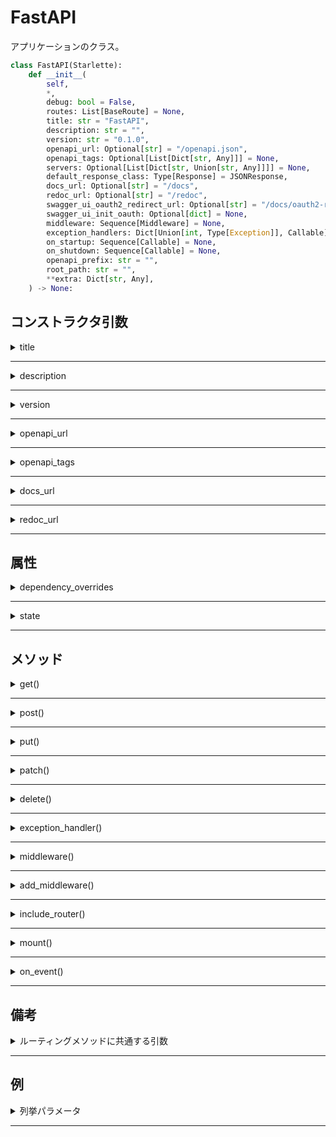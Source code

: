 # FastAPI

アプリケーションのクラス。

```python
class FastAPI(Starlette):
    def __init__(
        self,
        *,
        debug: bool = False,
        routes: List[BaseRoute] = None,
        title: str = "FastAPI",
        description: str = "",
        version: str = "0.1.0",
        openapi_url: Optional[str] = "/openapi.json",
        openapi_tags: Optional[List[Dict[str, Any]]] = None,
        servers: Optional[List[Dict[str, Union[str, Any]]]] = None,
        default_response_class: Type[Response] = JSONResponse,
        docs_url: Optional[str] = "/docs",
        redoc_url: Optional[str] = "/redoc",
        swagger_ui_oauth2_redirect_url: Optional[str] = "/docs/oauth2-redirect",
        swagger_ui_init_oauth: Optional[dict] = None,
        middleware: Sequence[Middleware] = None,
        exception_handlers: Dict[Union[int, Type[Exception]], Callable] = None,
        on_startup: Sequence[Callable] = None,
        on_shutdown: Sequence[Callable] = None,
        openapi_prefix: str = "",
        root_path: str = "",
        **extra: Dict[str, Any],
    ) -> None:
```

## コンストラクタ引数

<details><summary>title</summary>

アプリケーションのタイトル

```python
title: str = "FastAPI",
```

</details>

***

<details><summary>description</summary>

アプリケーションの説明

```python
description: str = "",
```

</details>

***

<details><summary>version</summary>

アプリケーションのバージョン

```python
version: str = "0.1.0",
```

</details>

***

<details><summary>openapi_url</summary>


`openapi`のスキーマを保持するパス。

```python
openapi_url: Optional[str] = "/openapi.json",
```

### 備考

<details><summary>スキーマを無効にする</summary>

`None`を設定することでスキーマが無効になり、ドキュメンテーションインターフェースも無効になります。

</details>

***

</details>

***

<details><summary>openapi_tags</summary>

パス操作関数をグループ化するタグに情報をつける。

```python
openapi_tags: Optional[List[Dict[str, Any]]] = None,
```

### 備考

<details><summary>リストのフォーマット</summary>

タグの情報が入った辞書を要素として持つリストを渡す。

それぞれの辞書の属性は次のようになる。

- `name`: タグの名前
- `description`: タグの説明、マークダウンを使用できます。
- `externalDocs`: 外部のドキュメントについての情報の辞書
    - `description`: 外部のドキュメントの説明、マークダウンを使用できます。
    - `url`: 外部のドキュメントのurl、externalDocsの必須のパラメータ

</details>

***

</details>

***

<details><summary>docs_url</summary>

`Swagger UI`ドキュメントのパス

### 備考

<details><summary>ドキュメントを無効にする</summary>

`None`でドキュメントを無効にする。

</details>

***

</details>

***

<details><summary>redoc_url</summary>

`ReDoc`のパス

```python
redoc_url: Optional[str] = "/redoc",
```

### 備考

<details><summary>ドキュメントを無効にする</summary>

`None`でドキュメントを無効にする。

</details>

***

</details>

***

## 属性

<details><summary>dependency_overrides</summary>

`Depends()`によって渡された関数を保持する辞書

```python
self.dependency_overrides: Dict[Callable[..., Any], Callable[..., Any]] = {}
```

### 例

<details><summary>`Depends`に渡される関数を上書きする</summary>

```python
def override_get_settings():
    return TestSettings()


app.dependency_overrides[get_settings] = override_get_settings
```

</details>

***

</details>

***

<details><summary>state</summary>

カスタムな値を保持する。

```python
self.state: State = State()
```

### 例

<details><summary>値を保持して使用する</summary>

appインスタンスに好きな値を紐づけることができ、シングルトンなインスタンスを保持できる。

`Request`の`app`から取り出しができる。


```python
@app.on_event('startup')
async def startup():
    app.state.pool = await asyncpg.create_pool(settings.database_url)


@app.on_event('shutdown')
async def shutdown():
    app.state.pool.terminate()


@app.get('/users/user_id')
async def get_users(request: Request, user_id: uuid.UUID = Path(...)):
    async with request.app.state.pool.aquire as db:
        async with db.transaction():
            user = db.fetchrow('SELECT * FROM users WHERE id = ?;', user_id)
            return user
```

</details>

***

</details>

***

## メソッド

<details><summary>get()</summary>

getメソッドを処理するルーティングをデコレートするメソッド。

```python
def get(
    self,
    path: str,
    *,
    response_model: Type[Any] = None,
    status_code: int = 200,
    tags: List[str] = None,
    dependencies: Sequence[Depends] = None,
    summary: str = None,
    description: str = None,
    response_description: str = "Successful Response",
    responses: Dict[Union[int, str], Dict[str, Any]] = None,
    deprecated: bool = None,
    operation_id: str = None,
    response_model_include: Union[SetIntStr, DictIntStrAny] = None,
    response_model_exclude: Union[SetIntStr, DictIntStrAny] = set(),
    response_model_by_alias: bool = True,
    response_model_skip_defaults: bool = None,
    response_model_exclude_unset: bool = False,
    response_model_exclude_defaults: bool = False,
    response_model_exclude_none: bool = False,
    include_in_schema: bool = True,
    response_class: Type[Response] = None,
    name: str = None,
    callbacks: List[routing.APIRoute] = None,
) -> Callable:
```

</details>

***

<details><summary>post()</summary>

POSTメソッドを処理するエンドポイントをルーティングするデコレーターメソッド。

```python
def post(
        self,
        path: str,
        *,
        response_model: Type[Any] = None,
        status_code: int = 200,
        tags: List[str] = None,
        dependencies: Sequence[Depends] = None,
        summary: str = None,
        description: str = None,
        response_description: str = "Successful Response",
        responses: Dict[Union[int, str], Dict[str, Any]] = None,
        deprecated: bool = None,
        operation_id: str = None,
        response_model_include: Union[SetIntStr, DictIntStrAny] = None,
        response_model_exclude: Union[SetIntStr, DictIntStrAny] = set(),
        response_model_by_alias: bool = True,
        response_model_skip_defaults: bool = None,
        response_model_exclude_unset: bool = False,
        response_model_exclude_defaults: bool = False,
        response_model_exclude_none: bool = False,
        include_in_schema: bool = True,
        response_class: Type[Response] = None,
        name: str = None,
        callbacks: List[routing.APIRoute] = None,
    ) -> Callable:
```

</details>

***

<details><summary>put()</summary>

PUTメソッドを処理するエンドポイントをルーティングするデコレーターメソッド。

```python
def put(
        self,
        path: str,
        *,
        response_model: Type[Any] = None,
        status_code: int = 200,
        tags: List[str] = None,
        dependencies: Sequence[Depends] = None,
        summary: str = None,
        description: str = None,
        response_description: str = "Successful Response",
        responses: Dict[Union[int, str], Dict[str, Any]] = None,
        deprecated: bool = None,
        operation_id: str = None,
        response_model_include: Union[SetIntStr, DictIntStrAny] = None,
        response_model_exclude: Union[SetIntStr, DictIntStrAny] = set(),
        response_model_by_alias: bool = True,
        response_model_skip_defaults: bool = None,
        response_model_exclude_unset: bool = False,
        response_model_exclude_defaults: bool = False,
        response_model_exclude_none: bool = False,
        include_in_schema: bool = True,
        response_class: Type[Response] = None,
        name: str = None,
        callbacks: List[routing.APIRoute] = None,
    ) -> Callable:
```

</details>

***

<details><summary>patch()</summary>

PATCHメソッドを処理するエンドポイントをルーティングするデコレーターメソッド。

```python
def patch(
        self,
        path: str,
        *,
        response_model: Type[Any] = None,
        status_code: int = 200,
        tags: List[str] = None,
        dependencies: Sequence[Depends] = None,
        summary: str = None,
        description: str = None,
        response_description: str = "Successful Response",
        responses: Dict[Union[int, str], Dict[str, Any]] = None,
        deprecated: bool = None,
        operation_id: str = None,
        response_model_include: Union[SetIntStr, DictIntStrAny] = None,
        response_model_exclude: Union[SetIntStr, DictIntStrAny] = set(),
        response_model_by_alias: bool = True,
        response_model_skip_defaults: bool = None,
        response_model_exclude_unset: bool = False,
        response_model_exclude_defaults: bool = False,
        response_model_exclude_none: bool = False,
        include_in_schema: bool = True,
        response_class: Type[Response] = None,
        name: str = None,
        callbacks: List[routing.APIRoute] = None,
    ) -> Callable:
```

</details>

***

<details><summary>delete()</summary>

DELETEメソッドを処理するエンドポイントをルーティングするデコレーターメソッド。

```python
def delete(
        self,
        path: str,
        *,
        response_model: Type[Any] = None,
        status_code: int = 200,
        tags: List[str] = None,
        dependencies: Sequence[Depends] = None,
        summary: str = None,
        description: str = None,
        response_description: str = "Successful Response",
        responses: Dict[Union[int, str], Dict[str, Any]] = None,
        deprecated: bool = None,
        operation_id: str = None,
        response_model_include: Union[SetIntStr, DictIntStrAny] = None,
        response_model_exclude: Union[SetIntStr, DictIntStrAny] = set(),
        response_model_by_alias: bool = True,
        response_model_skip_defaults: bool = None,
        response_model_exclude_unset: bool = False,
        response_model_exclude_defaults: bool = False,
        response_model_exclude_none: bool = False,
        include_in_schema: bool = True,
        response_class: Type[Response] = None,
        name: str = None,
        callbacks: List[routing.APIRoute] = None,
    ) -> Callable:
```

</details>

***

<details><summary>exception_handler()</summary>

エラーハンドリングするメソッド。新しい例外の作成、既存の例外を上書きする。

```python
def exception_handler(
        self, exc_class_or_status_code: typing.Union[int, typing.Type[Exception]]
    ) -> typing.Callable:
```

### 引数

<details><summary>exc_class_or_status_code</summary>

ハンドラにするエラークラス、もしくはステータスコード

```python
exc_class_or_status_code: typing.Union[int, typing.Type[Exception]]
```

</details>

***


### 例

<details><summary>新規エラーを作成</summary>

```python
from fastapi import FastAPI, Request
from fastapi.responses import JSONResponse

class UnicornException(Exception):
    def __init__(self, name: str):
        self.name = name

app = FastAPI()

@app.exception_handler(UnicornException)
async def unicorn_exception_handler(request: Request, exc: UnicornException):
    return JSONResponse(
        status_code=418,
        content={'message': f'Oops! {exc.name} did something. There goes a rainbow....'}
    )

@app.get('/unicorns/{name}')
async def read_unicorn(name: str):
    if name == 'yolo':
        raise UnicornException(name=name)
    return {'unicorn_name': name}
```

</details>

***

<details><summary>既存のエラーを上書き</summary>

```python
from fastapi import FastAPI, HTTPException
from fastapi.exceptions import RequestValidationError
from fastapi.responses import PlainTextResponse
from starlette.exceptions import HTTPException as StarletteHTTPException
app = FastAPI()

@app.exception_handler(StarletteHTTPException)
async def http_exception_handler(request, exc):
    return PlainTextResponse(str(exc.detail), status_code=exc.status_code)

@app.exception_handler(RequestValidationError)
async def validation_exception_handler(request, exc):
    return PlainTextResponse(str(exc), status_code=400)

@app.get('/items/{item_id}')
async def read_item(item_id: int):
    if item_id == 3:
        raise HTTPException(status_code=418, detail='Nope! I don\'t like 3.')
    return {'item_id': item_id}
```

</details>

***

</details>

***

<details><summary>middleware()</summary>

リクエストとエンドポイント、エンドポイントとレスポンスの間の処理を行う

ミドルウェアを実装するデコレータ。

```python
def middleware(self, middleware_type: str) -> typing.callable:
```

### 引数

<details><summary>middleware_type</summary>

ミドルウェアのタイプを指定する

```python
middleware_type: str
```

</details>

***


### 備考

<details><summary>関数が受け取れる引数</summary>

- `request`
- `call_next`: `request`をパラメータとして受け取る関数
    - この関数は`request`を対応するパス操作関数に渡します
    - そして、パス操作関数が作成したレスポンスを返します。
    - そしてさらにレスポンスを修正して返すことができます。

</details>

***

### 例

<details><summary>実行時間ヘッダを付与</summary>

```python
import time
from fastapi import FastAPI, Request
app = FastAPI()

@app.middleware('http')
async def add_process_time_header(request: Request, call_next):
    start_time = time.time()
    response = await call_next(request)
    process_time = time.time() - start_time
    response.headers['X-Process-Time'] = str(process_time)
    return response
```

</details>

***

</details>

***

<details><summary>add_middleware()</summary>

定義されているミドルウェアを追加する。

```python
def add_middleware(self, middleware_class: type, **options: typing.Any) -> None:
```

### 引数

<details><summary>middleware_class</summary>

設定するミドルウェア

```python
middleware_class: type
```

</details>

***

<details><summary>**options</summary>

ミドルウェアに渡すパラメータ

```python
**options: typing.Any
```

</details>

***


</details>

***

<details><summary>include_router()</summary>

APIRouterで定義したエンドポイントを結合する。

```python
def include_router(
        self,
        router: routing.APIRouter,
        *,
        prefix: str = "",
        tags: List[str] = None,
        dependencies: Sequence[Depends] = None,
        responses: Dict[Union[int, str], Dict[str, Any]] = None,
        default_response_class: Optional[Type[Response]] = None,
    ) -> None:
```

### 引数

<details><summary>router</summary>

追加するルータ

```python
router: routing.APIRouter,
```

</details>

***

<details><summary>prefix</summary>

ルータが定義したすべてのパス操作関数のパスの手前に追加するパス

```python
prefix: str = "",
```

</details>

***

<details><summary>tags</summary>

ルータが定義したすべてのパス操作関数に追加するタグ

```python
tags: List[str] = None,
```

</details>

***

<details><summary>dependencies</summary>

ルータが定義したすべてのパス操作関数のdependenciesに追加する依存関係

```python
dependencies: Sequence[Depends] = None,
```

</details>

***

<details><summary>responses</summary>

ルータが定義したすべてのresponsesに追加するレスポンス

```python
default_response_class: Optional[Type[Response]] = None,
```

</details>

***


### 例

<details><summary>ルーターを結合する。</summary>

- app
    - \_\_init\_\_.py
    - main.py
    - routers
        - \_\_init\_\_.py
        - items.py
        - users.py

`users.py`

```python
from fastapi import APIRouter
router = APIRouter()

@router.get('/users/', tags=['users'])
async def read_users():
    return [{'username': 'Foo'}, {'username': 'Bar'}]

@router.get('/users/me', tags=['users'])
async def read_user_me():
    return {'username': 'fakecurrentuser'}

@router.get('/users/{username}', tags=['users'])
async def read_user(username: str):
    return {'username': username}

```

`items.py`

```python
from fastapi import APIRouter, HTTPException
router = APIRouter()

@router.get('/')
async def read_items():
    return [{'name': 'Item Foo'}, {'name': 'item Bar'}]

@router.get('/{item_id}')
async def read_item(item_id: str):
    return {'name': 'Fake Specific Item', 'item_id': item_id}

@router.put(
    '/{item_id}',
    tags=['custom'],
    responses={403: {'description': 'Operation forbidden'}},
)
async def update_item(item_id: str):
    if item_id != 'foo':
        raise HTTPException(status_code=403, detail='You can only update the item: foo')
    return {'item_id': item_id, 'name': 'the Fighters'}

```

`main.py`

```python
from fastapi import Depends, FastAPI, Header, HTTPException
from .routers import items, users
app = FastAPI()

async def get_token_header(x_token: str = Header(...)):
    if x_token != 'fake-super-secret-token':
        raise HTTPException(status_code=400, detail='X-Token header invalid')

app.include_router(users.router)
app.include_router(
    items.router,
    prefix='/items',
    tags=['items'],
    dependencies=[Depends(get_token_header)],
    responses={404: {'description': 'Not found'}}
)

```

</details>

***

</details>

***

<details><summary>mount()</summary>

指定のパスにアプリケーションなどをマウントするメソッド

```python
def mount(self, path: str, app: ASGIApp, name: str = None) -> None:
```

### 引数

<details><summary>path</summary>

アプリケーションをマウントするパス

```python
path: str
```

</details>

***

<details><summary>app</summary>

マウントするアプリケーションのインスタンス

```python
app: ASGIApp
```

</details>

***

<details><summary>name</summary>

メインのアプリケーションからの名前

```python
name: str = None
```

</details>

***

</details>

***

<details><summary>on_event()</summary>

特定のイベント時に処理する関数を定義できる。

```python
def on_event(self, event_type: str) -> typing.Callable:
```

### 引数

<details><summary>event_type</summary>

|event_type|説明|
|:---|:---|
|startup|アプリケーション起動|
|shutdown|アプリケーション終了|

</details>

***

</details>

***

## 備考

<details><summary>ルーティングメソッドに共通する引数</summary>

`get(), post(), put(), patch()`に共通する引数。

<details><summary>path</summary>

唯一の位置引数、ルーティングするパスをいれる

```python
path: str,
```

### 例

<details><summary>パスを含むパスパラメータ</summary>

```python
from fastapi import FastAPI
app = FastAPI()

@app.get('/files/{file_path:path}')
async def read_file(file_path: str):
    return {'file_path': file_path}
```

</details>

***

</details>

***

<details><summary>response_model</summary>

レスポンスボディの型を定義する

```python
response_model: Type[Any] = None,
```

</details>

***

<details><summary>status_code</summary>

返されるステータスコード

```python
status_code: int = 200,
```

</details>

***

<details><summary>tags</summary>

タグをつけられる。通常は1個だけつける

```python
tags: List[str] = None,
```

</details>

***

<details><summary>dependencies</summary>

複数の依存関係を指定できる。

```python
dependencies: Sequence[Depends] = None,

```

</details>

***

<details><summary>summary</summary>

要約

```python
summary: str = None,
```

</details>

***

<details><summary>description</summary>

説明文

```python
description: str = None,
```

### 例

<details><summary>docstringの使用</summary>

`description`の代わりに`docstring`をしようすることができる。

マークダウン方式で書くことができる。

```python
from typing import Optional, Set
from fastapi import FastAPI
from pydantic import BaseModel

app = FastAPI()


class Item(BaseModel):
    name: str
    description: Optional[str] = None
    price: float
    tax: Optional[float] = None
    tags: Set[str] = []

@app.post(
    '/items/',
    response_model=Item,
    summary='Create an Item',
)
async def create_item(item: Item):
    """Create an item with all the information.
    - **name**: each item must have a name
    - **description**: a long description
    - **price**: required
    - **tax**: if the item doesn't have tax, you can omit this
    - **tags**: a set of unique tag strings for this item
    """
    return item
```

</details>

***

</details>

***

<details><summary>response_description</summary>

レスポンスモデルの説明分

```python
response_description: str = "Successful Response",
```

</details>

***

<details><summary>responses</summary>

デフォルトのレスポンス

```python
responses: Dict[Union[int, str], Dict[str, Any]] = None,
```

### 例

<details><summary>デフォルトのレスポンスを設定する。</summary>

```python
from typing import Optional

from fastapi import FastAPI
from fastapi.responses import FileResponse
from pydantic import BaseModel


class Item(BaseModel):
    id: str
    value: str


app = FastAPI()


@app.get(
    "/items/{item_id}",
    response_model=Item,
    responses={
        200: {
            "content": {"image/png": {}},
            "description": "Return the JSON item or an image.",
        }
    },
)
async def read_item(item_id: str, img: Optional[bool] = None):
    if img:
        return FileResponse("image.png", media_type="image/png")
    else:
        return {"id": "foo", "value": "there goes my hero"}
```

</details>

***

</details>

***

<details><summary>deprecated</summary>

非推奨の関数かどうか

```python
deprecated: bool = None,
```

</details>

***

<details><summary>response_model_include</summary>

response_modelのなかで出力する属性を指定する

```python
response_model_include: Union[SetIntStr, DictIntStrAny] = None,
```

### 例

<details><summary>指定した属性でレスポンスをフィルタリング</summary>

```python
from typing import Optional
from fastapi import FastAPI
from pydantic import BaseModel

app = FastAPI()

class Item(BaseModel):
    name: str
    description: Optional[str] = None
    price: float
    tax: float = 10.5

items = {
    'foo': {'name': 'Foo', 'price': 50.2},
    'bar': {'name': 'Bar', 'description': 'The Bar fighters', 'price': 62, 'tax': 20.2},
    'baz': {
        'name': 'Baz',
        'description': 'There goes my baz',
        'price': 50.2,
        'tax': 10.5,
    },
}

@app.get('/items/{item_id}/public', response_model=Item, response_model_exclude={'tax'})
async def read_item_public_data(item_id: str):
    return items[item_id]
```

</details>

***

</details>

***

<details><summary>response_model_exclude</summary>

response_modelのなかで無視する属性を指定する

```python
response_model_exclude: Union[SetIntStr, DictIntStrAny] = set(),
```

### 例

<details><summary>指定した属性をレスポンスから排除</summary>

```python
from typing import Optional
from fastapi import FastAPI
from pydantic import BaseModel

app = FastAPI()

class Item(BaseModel):
    name: str
    description: Optional[str] = None
    price: float
    tax: float = 10.5

items = {
    'foo': {'name': 'Foo', 'price': 50.2},
    'bar': {'name': 'Bar', 'description': 'The Bar fighters', 'price': 62, 'tax': 20.2},
    'baz': {
        'name': 'Baz',
        'description': 'There goes my baz',
        'price': 50.2,
        'tax': 10.5,
    },
}


@app.get('/items/{item_id}/public', response_model=Item, response_model_exclude={'tax'})
async def read_item_public_data(item_id: str):
    return items[item_id]
```

</details>

***


</details>

***

<details><summary>response_model_exclude_unset</summary>

response_modelのなかでセット指定されなかったデフォルトの値の出力を無視するかどうかするかどうか

```python
response_model_exclude_unset: bool = False,
```

### 例

<details><summary>セットされていない属性を排除</summary>

```python
from typing import List, Optional
from fastapi import FastAPI
from pydantic import BaseModel
app = FastAPI()

class Item(BaseModel):
    name: str
    description: Optional[str] = None
    price: float
    tax: float = 10.5
    tags: List[str] = []

items = {
    'foo': {'name': 'Foo', 'price': 50.2},
    'bar': {'name': 'Bar', 'description': 'The bartenders', 'price': 62, 'tax': 20.2},
    'baz': {'name': 'Baz', 'description': None, 'price': 50.2, 'tax': 10.5, 'tags': []}
}

@app.get('/items/{item_id}', response_model=Item, response_model_exclude_unset=True)
async def read_item(item_id: str):
    return items[item_id]
```

この場合、`http://127.0.0.1:8000/items/foo`を叩くと

次のように、指定してないデフォルトの値はかえってきません。

```python
{
  "name": "Foo",
  "price": 50.2
}
```

</details>

***

</details>

***

<details><summary>response_model_exclude_defaults</summary>

response_modelのなかでデフォルトのままの値の出力を無視するかどうか

```python
response_model_exclude_defaults: bool = False,
```

</details>

***

<details><summary>response_model_exclude_none</summary>

response_modelのなかでNoneの出力を無視するかどうか

```python
response_model_exclude_none: bool = False,
```

</details>

***

</details>

***

## 例

<details><summary>列挙パラメータ</summary>

```python
from enum import Enum
from fastapi import FastAPI

class ModelName(str, Enum):
    alexnet = 'alexnet'
    resnet = 'resnet'
    lenet = 'lenet'

app = FastAPI()

@app.get('/model/{model_name}')
async def get_model(model_name: ModelName):
    return {'model_name': model_name}
```

</details>

***
